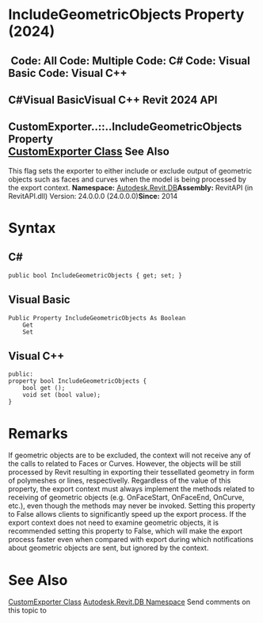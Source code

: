 # IncludeGeometricObjects Property (2024)

﻿
 Code: All Code: Multiple Code: C# Code: Visual Basic Code: Visual C++   
---  
C#Visual BasicVisual C++
Revit 2024 API  
---  
CustomExporter..::..IncludeGeometricObjects Property   
[CustomExporter Class](d2437433-9183-cbb1-1c67-dedd86db5b5a.md "CustomExporter Class") See Also  
---  
This flag sets the exporter to either include or exclude output of geometric objects such as faces and curves when the model is being processed by the export context. 
**Namespace:** [Autodesk.Revit.DB](87546ba7-461b-c646-cbb1-2cb8f5bff8b2.md "Autodesk.Revit.DB Namespace")**Assembly:** RevitAPI (in RevitAPI.dll) Version: 24.0.0.0 (24.0.0.0)**Since:** 2014 
# Syntax
C#  
---  
```text
public bool IncludeGeometricObjects { get; set; }
```
  
Visual Basic  
---  
```text
Public Property IncludeGeometricObjects As Boolean
	Get
	Set
```
  
Visual C++  
---  
```text
public:
property bool IncludeGeometricObjects {
	bool get ();
	void set (bool value);
}
```
  
# Remarks
If geometric objects are to be excluded, the context will not receive any of the calls to related to Faces or Curves. However, the objects will be still processed by Revit resulting in exporting their tessellated geometry in form of polymeshes or lines, respectivelly.
Regardless of the value of this property, the export context must always implement the methods related to receiving of geometric objects (e.g. OnFaceStart, OnFaceEnd, OnCurve, etc.), even though the methods may never be invoked.
Setting this property to False allows clients to significantly speed up the export process. If the export context does not need to examine geometric objects, it is recommended setting this property to False, which will make the export process faster even when compared with export during which notifications about geometric objects are sent, but ignored by the context.
# See Also
[CustomExporter Class](d2437433-9183-cbb1-1c67-dedd86db5b5a.md "CustomExporter Class")
[Autodesk.Revit.DB Namespace](87546ba7-461b-c646-cbb1-2cb8f5bff8b2.md "Autodesk.Revit.DB Namespace")
Send comments on this topic to 